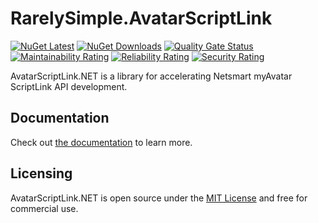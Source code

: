 # RarelySimple.AvatarScriptLink #

[![NuGet Latest](https://badgen.net/nuget/v/rarelysimple.avatarscriptlink/latest)](https://www.nuget.org/packages/RarelySimple.AvatarScriptLink/)
[![NuGet Downloads](https://img.shields.io/nuget/dt/RarelySimple.AvatarScriptLink)](https://www.nuget.org/packages/RarelySimple.AvatarScriptLink/)
[![Quality Gate Status](https://sonarcloud.io/api/project_badges/measure?project=rarelysimple_RarelySimple.AvatarScriptLink&metric=alert_status)](https://sonarcloud.io/dashboard?id=rarelysimple_RarelySimple.AvatarScriptLink)
[![Maintainability Rating](https://sonarcloud.io/api/project_badges/measure?project=rarelysimple_RarelySimple.AvatarScriptLink&metric=sqale_rating)](https://sonarcloud.io/dashboard?id=rarelysimple_RarelySimple.AvatarScriptLink)
[![Reliability Rating](https://sonarcloud.io/api/project_badges/measure?project=rarelysimple_RarelySimple.AvatarScriptLink&metric=reliability_rating)](https://sonarcloud.io/dashboard?id=rarelysimple_RarelySimple.AvatarScriptLink)
[![Security Rating](https://sonarcloud.io/api/project_badges/measure?project=rarelysimple_RarelySimple.AvatarScriptLink&metric=security_rating)](https://sonarcloud.io/dashboard?id=rarelysimple_RarelySimple.AvatarScriptLink)

AvatarScriptLink.NET is a library for accelerating Netsmart myAvatar ScriptLink API development.

## Documentation ##

Check out [the documentation](https://scriptlink.rarelysimple.com/) to learn more.

## Licensing ##

AvatarScriptLink.NET is open source under the [MIT License](./LICENSE) and free for commercial use.
